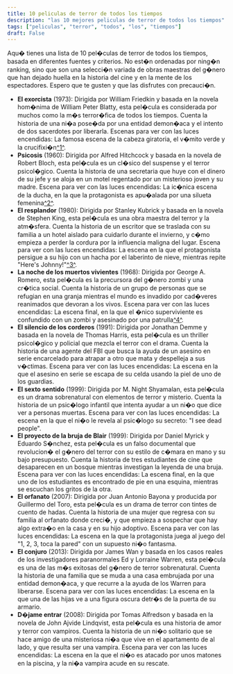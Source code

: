 ```yaml
---
title: 10 peliculas de terror de todos los tiempos
description: "las 10 mejores peliculas de terror de todos los tiempos"
tags: ["peliculas", "terror", "todos", "los", "tiempos"]
draft: False
---
```


[1]: https://es.ign.com/movie/189299/feature/las-25-mejores-peliculas-de-terror-de-todos-los-tiempos
[2]: https://www.espinof.com/listas/mejores-peliculas-terror-todos-tiempos
[3]: https://www.lanacion.com.ar/espectaculos/ranking-las-mejores-peliculas-de-terror-de-la-historia-segun-imdb-nid30032021/
[4]: https://yosoitu.com/entretenimiento/2023/6/21/cuales-son-las-10-mejores-peliculas-de-terror-de-todos-los-tiempos-81630.html

Aqu� tienes una lista de 10 pel�culas de terror de todos los tiempos, basada en diferentes fuentes y criterios. No est�n ordenadas por ning�n ranking, sino que son una selecci�n variada de obras maestras del g�nero que han dejado huella en la historia del cine y en la mente de los espectadores. Espero que te gusten y que las disfrutes con precauci�n.

- **El exorcista** (1973): Dirigida por William Friedkin y basada en la novela hom�nima de William Peter Blatty, esta pel�cula es considerada por muchos como la m�s terror�fica de todos los tiempos. Cuenta la historia de una ni�a pose�da por una entidad demon�aca y el intento de dos sacerdotes por liberarla. Escenas para ver con las luces encendidas: La famosa escena de la cabeza giratoria, el v�mito verde y la crucifixi�n[^1^][1].
- **Psicosis** (1960): Dirigida por Alfred Hitchcock y basada en la novela de Robert Bloch, esta pel�cula es un cl�sico del suspense y el terror psicol�gico. Cuenta la historia de una secretaria que huye con el dinero de su jefe y se aloja en un motel regentado por un misterioso joven y su madre. Escena para ver con las luces encendidas: La ic�nica escena de la ducha, en la que la protagonista es apu�alada por una silueta femenina[^2^][2].
- **El resplandor** (1980): Dirigida por Stanley Kubrick y basada en la novela de Stephen King, esta pel�cula es una obra maestra del terror y la atm�sfera. Cuenta la historia de un escritor que se traslada con su familia a un hotel aislado para cuidarlo durante el invierno, y c�mo empieza a perder la cordura por la influencia maligna del lugar. Escena para ver con las luces encendidas: La escena en la que el protagonista persigue a su hijo con un hacha por el laberinto de nieve, mientras repite "Here's Johnny!"[^3^][3].
- **La noche de los muertos vivientes** (1968): Dirigida por George A. Romero, esta pel�cula es la precursora del g�nero zombi y una cr�tica social. Cuenta la historia de un grupo de personas que se refugian en una granja mientras el mundo es invadido por cad�veres reanimados que devoran a los vivos. Escena para ver con las luces encendidas: La escena final, en la que el �nico superviviente es confundido con un zombi y asesinado por una patrulla[^4^][4].
- **El silencio de los corderos** (1991): Dirigida por Jonathan Demme y basada en la novela de Thomas Harris, esta pel�cula es un thriller psicol�gico y policial que mezcla el terror con el drama. Cuenta la historia de una agente del FBI que busca la ayuda de un asesino en serie encarcelado para atrapar a otro que mata y despelleja a sus v�ctimas. Escena para ver con las luces encendidas: La escena en la que el asesino en serie se escapa de su celda usando la piel de uno de los guardias.
- **El sexto sentido** (1999): Dirigida por M. Night Shyamalan, esta pel�cula es un drama sobrenatural con elementos de terror y misterio. Cuenta la historia de un psic�logo infantil que intenta ayudar a un ni�o que dice ver a personas muertas. Escena para ver con las luces encendidas: La escena en la que el ni�o le revela al psic�logo su secreto: "I see dead people".
- **El proyecto de la bruja de Blair** (1999): Dirigida por Daniel Myrick y Eduardo S�nchez, esta pel�cula es un falso documental que revolucion� el g�nero del terror con su estilo de c�mara en mano y su bajo presupuesto. Cuenta la historia de tres estudiantes de cine que desaparecen en un bosque mientras investigan la leyenda de una bruja. Escena para ver con las luces encendidas: La escena final, en la que uno de los estudiantes es encontrado de pie en una esquina, mientras se escuchan los gritos de la otra.
- **El orfanato** (2007): Dirigida por Juan Antonio Bayona y producida por Guillermo del Toro, esta pel�cula es un drama de terror con tintes de cuento de hadas. Cuenta la historia de una mujer que regresa con su familia al orfanato donde creci�, y que empieza a sospechar que hay algo extra�o en la casa y en su hijo adoptivo. Escena para ver con las luces encendidas: La escena en la que la protagonista juega al juego del "1, 2, 3, toca la pared" con un supuesto ni�o fantasma.
- **El conjuro** (2013): Dirigida por James Wan y basada en los casos reales de los investigadores paranormales Ed y Lorraine Warren, esta pel�cula es una de las m�s exitosas del g�nero de terror sobrenatural. Cuenta la historia de una familia que se muda a una casa embrujada por una entidad demon�aca, y que recurre a la ayuda de los Warren para liberarse. Escena para ver con las luces encendidas: La escena en la que una de las hijas ve a una figura oscura detr�s de la puerta de su armario.
- **D�jame entrar** (2008): Dirigida por Tomas Alfredson y basada en la novela de John Ajvide Lindqvist, esta pel�cula es una historia de amor y terror con vampiros. Cuenta la historia de un ni�o solitario que se hace amigo de una misteriosa ni�a que vive en el apartamento de al lado, y que resulta ser una vampira. Escena para ver con las luces encendidas: La escena en la que el ni�o es atacado por unos matones en la piscina, y la ni�a vampira acude en su rescate.
